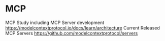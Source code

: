 # MCP
MCP Study including MCP Server development
https://modelcontextprotocol.io/docs/learn/architecture
Current Released MCP Servers 
https://github.com/modelcontextprotocol/servers
